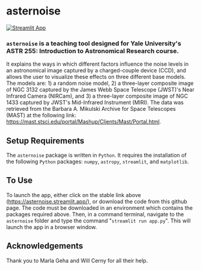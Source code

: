 # asternoise

[![Streamlit App](https://static.streamlit.io/badges/streamlit_badge_black_white.svg)](https://asternoise.streamlit.app)

### ```asternoise``` is a teaching tool designed for Yale University's ASTR 255: Introduction to Astronomical Research course.

It explains the ways in which different factors influence the noise levels in an astronomical image captured by a charged-couple device (CCD), and allows the user to visualize these effects on three different base models. The models are: 1) a random noise model, 2) a three-layer composite image of NGC 3132 captured by the James Webb Space Telescope (JWST)'s Near Infrared Camera (NIRCam), and 3) a three-layer composite image of NGC 1433 captured by JWST's Mid-Infrared Instrument (MIRI). The data was retrieved from the Barbara A. Mikulski Archive for Space Telescopes (MAST) at the following link: https://mast.stsci.edu/portal/Mashup/Clients/Mast/Portal.html.

## Setup Requirements
The ```asternoise``` package is written in ```Python```. It requires the installation of the following ```Python``` packages: ```numpy```, ```astropy```, ```streamlit```, and ```matplotlib```.

## To Use
To launch the app, either click on the stable link above (https://asternoise.streamlit.app/), or download the code from this github page. The code must be downloaded in an environment which contains the packages required above. Then, in a command terminal, navigate to the ```asternoise``` folder and type the command "```streamlit run app.py```". This will launch the app in a browser window.

## Acknowledgements
Thank you to Marla Geha and Will Cerny for all their help.